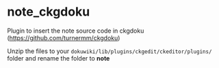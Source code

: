 # note_ckgdoku
Plugin to insert the note source code in ckgdoku (https://github.com/turnermm/ckgdoku)

Unzip the files to your `dokuwiki/lib/plugins/ckgedit/ckeditor/plugins/` folder and rename the folder to **note**
